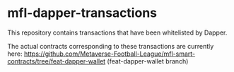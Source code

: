 # mfl-dapper-transactions
This repository contains transactions that have been whitelisted by Dapper.

The actual contracts corresponding to these transactions are currently here: https://github.com/Metaverse-Football-League/mfl-smart-contracts/tree/feat-dapper-wallet (feat-dapper-wallet branch)